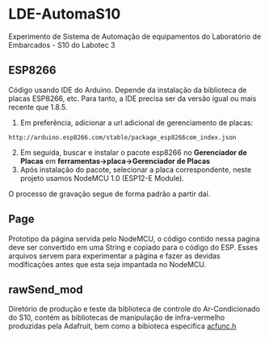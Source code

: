 # LDE-AutomaS10
Experimento de Sistema de Automação de equipamentos do Laboratório de Embarcados - S10 do Labotec 3


## ESP8266
Código usando IDE do Arduino.
Depende da instalação da biblioteca de placas ESP8266, etc.
Para tanto, a IDE precisa ser da versão igual ou mais recente que 1.8.5.
1. Em preferência, adicionar a url adicional de gerenciamento de placas:
```
http://arduino.esp8266.com/stable/package_esp8266com_index.json
```
2. Em seguida, buscar e instalar o pacote esp8266 no **Gerenciador de Placas** em **ferramentas->placa->Gerenciador de Placas**
3. Após instalação do pacote, selecionar a placa correspondente, neste projeto usamos NodeMCU 1.0 (ESP12-E Module).

O processo de gravação segue de forma padrão a partir daí.

## Page
Prototipo da página servida pelo NodeMCU, o código contido nessa pagina deve ser convertido em uma String e copiado para o código do ESP.
Esses arquivos servem para experimentar a página e fazer as devidas modificações antes que esta seja impantada no NodeMCU.

## rawSend_mod

Diretório de produção e teste da biblioteca de controle do Ar-Condicionado do S10, contém as bibliotecas de manipulação de infra-vermelho produzidas pela Adafruit, bem como a bibioteca especifica [acfunc.h](https://github.com/ShinJaca/LDE-AutomaS10/blob/master/rawSend_mod/acFuncs.h)

